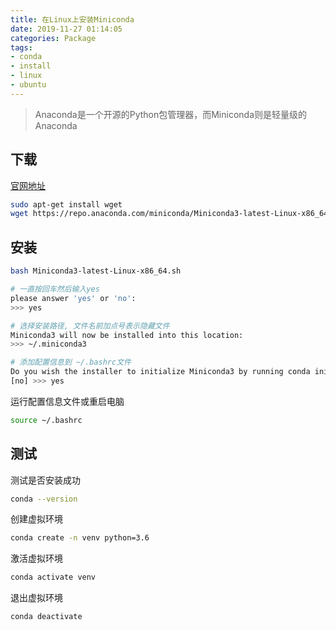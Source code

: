 ```yaml
---
title: 在Linux上安装Miniconda
date: 2019-11-27 01:14:05
categories: Package
tags:
- conda
- install
- linux
- ubuntu
---
```

> Anaconda是一个开源的Python包管理器，而Miniconda则是轻量级的Anaconda

## 下载

[官网地址](https://docs.conda.io/en/latest/miniconda.html)

```bash
sudo apt-get install wget
wget https://repo.anaconda.com/miniconda/Miniconda3-latest-Linux-x86_64.sh
```

## 安装

```bash
bash Miniconda3-latest-Linux-x86_64.sh
```

```bash
# 一直按回车然后输入yes
please answer 'yes' or 'no':
>>> yes

# 选择安装路径, 文件名前加点号表示隐藏文件
Miniconda3 will now be installed into this location:
>>> ~/.miniconda3

# 添加配置信息到 ~/.bashrc文件
Do you wish the installer to initialize Miniconda3 by running conda init? [yes|no]
[no] >>> yes
```

运行配置信息文件或重启电脑

```bash
source ~/.bashrc
```

## 测试

测试是否安装成功

```bash
conda --version
```

创建虚拟环境

```bash
conda create -n venv python=3.6
```

激活虚拟环境

```bash
conda activate venv
```

退出虚拟环境

```bash
conda deactivate
```
